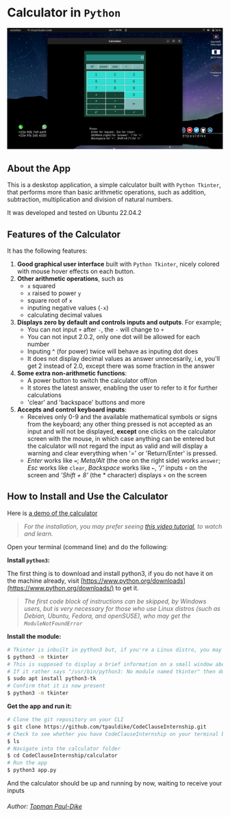 # Calculator in `Python`
![calculator_in_python](https://github.com/tpauldike/rough_work/blob/main/screenshots/calculator.png)

## About the App
This is a deskstop application, a simple calculator built with `Python Tkinter`, that performs more than basic arithmetic operations, such as addition, subtraction, multiplication and division of natural numbers.

It was developed and tested on Ubuntu 22.04.2

## Features of the Calculator
It has the following features:
1. **Good graphical user interface** built with `Python Tkinter`, nicely colored with mouse hover effects on each button.
2. **Other arithmetic operations**, such as
    - `x` squared
    - `x` raised to power `y`
    - square root of `x`
    - inputing negative values (`-x`)
    - calculating decimal values
3. **Displays zero by default and controls inputs and outputs**. For example;
    - You can not input `+` after `-`, the `-` will change to `+`
    - You can not input 2.0.2, only one dot will be allowed for each number
    - Inputing ^ (for power) twice will behave as inputing dot does
    - It does not display decimal values as answer unnecesarily, i.e, you'll get 2 instead of 2.0, except there was some fraction in the answer
4. **Some extra non-arithmetic functions**:
    - A power button to switch the calculator off/on
    - It stores the latest answer, enabling the user to refer to it for further calculations
    - 'clear' and 'backspace' buttons and more
5. **Accepts and control keyboard inputs**:
    - Receives only 0-9 and the available mathematical symbols or signs from the keyboard; any other thing pressed is not accepted as an input and will not be displayed, **except** one clicks on the calculator screen with the mouse, in which case anything can be entered but the calculator will not regard the input as valid and will display a warning and clear everything when '=' or 'Return/Enter' is pressed.
    - *Enter* works like `=`; *Meta/Alt* (the one on the right side) works `answer`; *Esc* works like `clear`, *Backspace* works like `←`, *'/'* inputs `÷` on the screen and *'Shift + 8'* (the * character) displays `×` on the screen

## How to Install and Use the Calculator
Here is [a demo of the calculator](https://youtu.be/V2n3C-sPyCs?si=x1UzCsrdw2quw1DY)

> *For the installation, you may prefer seeing [this video tutorial](https://youtu.be/_HAj5oL9GPA?si=oECWArJe0WmvKXBN), to watch and learn.*

Open your terminal (command line) and do the following:

**Install `python3`:**

The first thing is to download and install python3, if you do not have it on the machine already, visit [https://www.python.org/downloads](https://www.python.org/downloads/) to get it.

> *The first code block of instructions can be skipped, by Windows users, but is very necessary for those who use Linux distros (such as Debian, Ubuntu, Fedora, and openSUSE), who may get the `ModuleNotFoundError`*

**Install the module:**

```bash
# Tkinter is inbuilt in python3 but, if you're a Linux distro, you may need to do this:
$ python3 -m tkinter
# This is supposed to display a brief information on a small window about tkinter
# If it rather says "/usr/bin/python3: No module named tkinter" then do this
$ sudo apt install python3-tk
# Confirm that it is now present
$ python3 -m tkinter
```

**Get the app and run it:**

```bash
# Clone the git repository on your CLI
$ git clone https://github.com/tpauldike/CodeClauseInternship.git
# Check to see whether you have CodeClauseInternship on your terminal by now
$ ls
# Navigate into the calculator folder
$ cd CodeClauseInternship/calculator
# Run the app
$ python3 app.py
```

And the calculator should be up and running by now, waiting to receive your inputs

###### Author: [Topman Paul-Dike](https://github.com/tpauldike)

